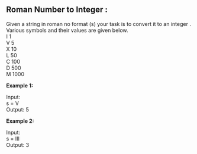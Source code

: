 <h2> Roman Number to Integer : </h2>

Given a string in roman no format (s)  your task is to convert it to an integer . Various symbols and their values are given below. <br/>
I 1<br/>
V 5<br/>
X 10<br/>
L 50<br/>
C 100<br/>
D 500<br/>
M 1000<br/>

**Example 1:**

Input: <br/>
s = V<br/>
Output: 5 <br/>

**Example 2:**

Input: <br/>
s = III <br/>
Output: 3 <br/>
